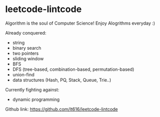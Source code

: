 # leetcode-lintcode
Algorithm is the soul of Computer Science! Enjoy Alogrithms everyday :) 

Already conquered: 
* string 
* binary search
* two pointers 
* sliding window 
* BFS 
* DFS (tree-based, combination-based, permutation-based) 
* union-find 
* data structures (Hash, PQ, Stack, Queue, Trie..) 

Currently fighting against: 
* dynamic programming 

Github link: https://github.com/lt616/leetcode-lintcode
